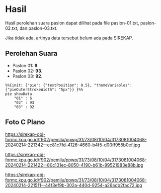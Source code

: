 # Hasil

Hasil perolehan suara paslon dapat dilihat pada file paslon-01.txt, paslon-02.txt, dan paslon-03.txt.

Jika tidak ada, artinya data tersebut belum ada pada SIREKAP.

## Perolehan Suara

 * Paslon 01: **6**.
 * Paslon 02: **93**.
 * Paslon 03: **92**.

```mermaid
%%{init: {"pie": {"textPosition": 0.5}, "themeVariables": {"pieOuterStrokeWidth": "5px"}} }%%
pie showData
    "01" : 6
    "02" : 93
    "03" : 92
```
## Foto C Plano

https://sirekap-obj-formc.kpu.go.id/f902/pemilu/ppwp/31/73/08/10/04/3173081004068-20240214-221342--ec81c7fd-4126-4660-b4f5-d00ff955b0ef.jpg

https://sirekap-obj-formc.kpu.go.id/f902/pemilu/ppwp/31/73/08/10/04/3173081004068-20240214-221422--80c131ec-8050-4190-b61b-99521983e88b.jpg

https://sirekap-obj-formc.kpu.go.id/f902/pemilu/ppwp/31/73/08/10/04/3173081004068-20240214-221511--44f3ef9b-302a-440d-9254-a26adb2fac72.jpg
